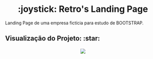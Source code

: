 <h1 align="center"> :joystick: Retro's Landing Page </h1>
<p align="justify"> Landing Page de uma empresa fictícia para estudo de BOOTSTRAP. </p>

<h2> Visualização do Projeto: :star: </h2>
<div align="center"><img src="https://media.giphy.com/media/oMYGawdqB4NTGVKAz9/giphy.gif" style="border: solid; border-color: white" /></div>
